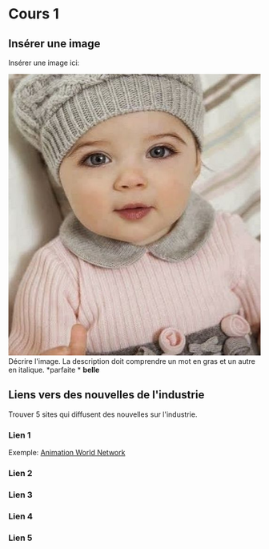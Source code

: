 # Cours 1
## Insérer une image
Insérer une image ici: 

![image 1 ](image/bebe.jpeg)
Décrire l'image. La description doit comprendre un mot en gras et un autre en italique. 
*parfaite * **belle**
## Liens vers des nouvelles de l'industrie
Trouver 5 sites qui diffusent des nouvelles sur l'industrie.

### Lien 1 
Exemple: [Animation World Network](https://www.awn.com/)

### Lien 2 


### Lien 3 


### Lien 4 


### Lien 5 
